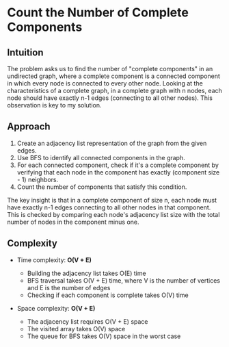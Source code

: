 # Count the Number of Complete Components

## Intuition
The problem asks us to find the number of "complete components" in an undirected graph, where a complete component is a connected component in which every node is connected to every other node. Looking at the characteristics of a complete graph, in a complete graph with n nodes, each node should have exactly n-1 edges (connecting to all other nodes). This observation is key to my solution.

## Approach
1. Create an adjacency list representation of the graph from the given edges.
2. Use BFS to identify all connected components in the graph.
3. For each connected component, check if it's a complete component by verifying that each node in the component has exactly (component size - 1) neighbors.
4. Count the number of components that satisfy this condition.

The key insight is that in a complete component of size n, each node must have exactly n-1 edges connecting to all other nodes in that component. This is checked by comparing each node's adjacency list size with the total number of nodes in the component minus one.

## Complexity
- Time complexity: **O(V + E)**
  - Building the adjacency list takes O(E) time
  - BFS traversal takes O(V + E) time, where V is the number of vertices and E is the number of edges
  - Checking if each component is complete takes O(V) time
  
- Space complexity: **O(V + E)**
  - The adjacency list requires O(V + E) space
  - The visited array takes O(V) space
  - The queue for BFS takes O(V) space in the worst case
